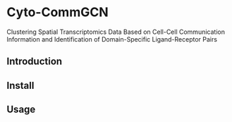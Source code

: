 # Cyto-CommGCN 
Clustering Spatial Transcriptomics Data Based on Cell-Cell Communication Information and Identification of Domain-Specific Ligand-Receptor Pairs
## Introduction



## Install


## Usage


